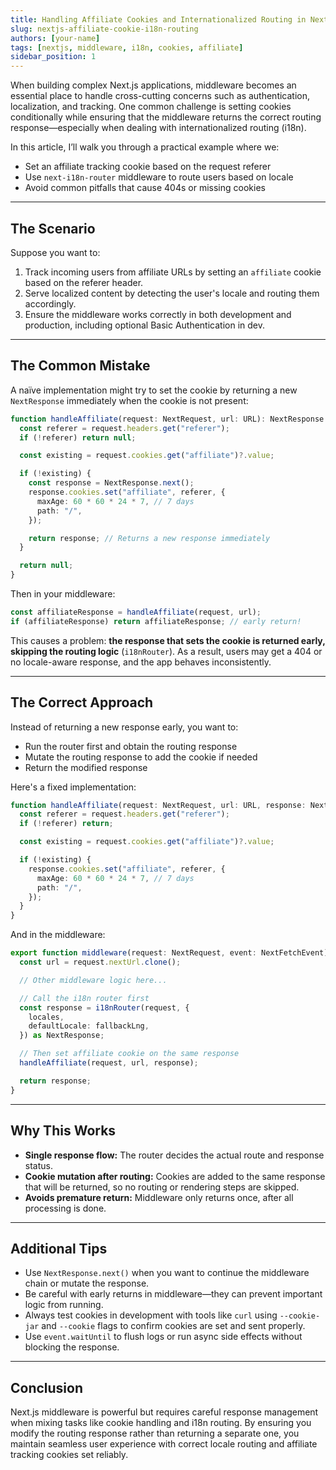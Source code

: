 ```yaml
---
title: Handling Affiliate Cookies and Internationalized Routing in Next.js Middleware
slug: nextjs-affiliate-cookie-i18n-routing
authors: [your-name]
tags: [nextjs, middleware, i18n, cookies, affiliate]
sidebar_position: 1
---
```


When building complex Next.js applications, middleware becomes an essential place to handle cross-cutting concerns such as authentication, localization, and tracking. One common challenge is setting cookies conditionally while ensuring that the middleware returns the correct routing response—especially when dealing with internationalized routing (i18n).

In this article, I’ll walk you through a practical example where we:

- Set an affiliate tracking cookie based on the request referer
- Use `next-i18n-router` middleware to route users based on locale
- Avoid common pitfalls that cause 404s or missing cookies

---

## The Scenario

Suppose you want to:

1. Track incoming users from affiliate URLs by setting an `affiliate` cookie based on the referer header.
2. Serve localized content by detecting the user's locale and routing them accordingly.
3. Ensure the middleware works correctly in both development and production, including optional Basic Authentication in dev.

---

## The Common Mistake

A naïve implementation might try to set the cookie by returning a new `NextResponse` immediately when the cookie is not present:

```ts
function handleAffiliate(request: NextRequest, url: URL): NextResponse | null {
  const referer = request.headers.get("referer");
  if (!referer) return null;

  const existing = request.cookies.get("affiliate")?.value;

  if (!existing) {
    const response = NextResponse.next();
    response.cookies.set("affiliate", referer, {
      maxAge: 60 * 60 * 24 * 7, // 7 days
      path: "/",
    });

    return response; // Returns a new response immediately
  }

  return null;
}
````

Then in your middleware:

```ts
const affiliateResponse = handleAffiliate(request, url);
if (affiliateResponse) return affiliateResponse; // early return!
```

This causes a problem: **the response that sets the cookie is returned early, skipping the routing logic** (`i18nRouter`). As a result, users may get a 404 or no locale-aware response, and the app behaves inconsistently.

---

## The Correct Approach

Instead of returning a new response early, you want to:

* Run the router first and obtain the routing response
* Mutate the routing response to add the cookie if needed
* Return the modified response

Here's a fixed implementation:

```ts
function handleAffiliate(request: NextRequest, url: URL, response: NextResponse): void {
  const referer = request.headers.get("referer");
  if (!referer) return;

  const existing = request.cookies.get("affiliate")?.value;

  if (!existing) {
    response.cookies.set("affiliate", referer, {
      maxAge: 60 * 60 * 24 * 7, // 7 days
      path: "/",
    });
  }
}
```

And in the middleware:

```ts
export function middleware(request: NextRequest, event: NextFetchEvent) {
  const url = request.nextUrl.clone();

  // Other middleware logic here...

  // Call the i18n router first
  const response = i18nRouter(request, {
    locales,
    defaultLocale: fallbackLng,
  }) as NextResponse;

  // Then set affiliate cookie on the same response
  handleAffiliate(request, url, response);

  return response;
}
```

---

## Why This Works

* **Single response flow:** The router decides the actual route and response status.
* **Cookie mutation after routing:** Cookies are added to the same response that will be returned, so no routing or rendering steps are skipped.
* **Avoids premature return:** Middleware only returns once, after all processing is done.

---

## Additional Tips

* Use `NextResponse.next()` when you want to continue the middleware chain or mutate the response.
* Be careful with early returns in middleware—they can prevent important logic from running.
* Always test cookies in development with tools like `curl` using `--cookie-jar` and `--cookie` flags to confirm cookies are set and sent properly.
* Use `event.waitUntil` to flush logs or run async side effects without blocking the response.

---

## Conclusion

Next.js middleware is powerful but requires careful response management when mixing tasks like cookie handling and i18n routing. By ensuring you modify the routing response rather than returning a separate one, you maintain seamless user experience with correct locale routing and affiliate tracking cookies set reliably.

 

 
